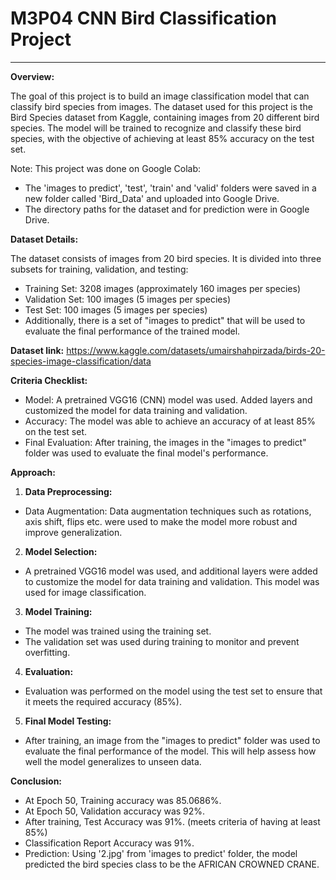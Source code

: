# M3P04 CNN Bird Classification Project
--------

**Overview:** <br>

The goal of this project is to build an image classification model that can classify bird species from images. The dataset used for this project is the Bird Species dataset from Kaggle, containing images from 20 different bird species. The model will be trained to recognize and classify these bird species, with the objective of achieving at least 85% accuracy on the test set.<br>

Note: This project was done on Google Colab: <br>
- The 'images to predict', 'test', 'train' and 'valid' folders were saved in a new folder called 'Bird_Data' and uploaded into Google Drive.
- The directory paths for the dataset and for prediction were in Google Drive.

**Dataset Details:** <br> 

The dataset consists of images from 20 bird species. It is divided into three subsets for training, validation, and testing: <br>
- Training Set: 3208 images (approximately 160 images per species) <br>
- Validation Set: 100 images (5 images per species) <br>
- Test Set: 100 images (5 images per species) <br>
- Additionally, there is a set of "images to predict" that will be used to evaluate the final performance of the trained model. <br>

**Dataset link:** https://www.kaggle.com/datasets/umairshahpirzada/birds-20-species-image-classification/data
  
**Criteria Checklist:** <br>  
- Model: A pretrained VGG16 (CNN) model was used. Added layers and customized the model for data training and validation. 
- Accuracy: The model was able to achieve an accuracy of at least 85% on the test set.
- Final Evaluation: After training, the images in the "images to predict" folder was used to evaluate the final model's performance. 

**Approach:** <br> 

1. **Data Preprocessing:** <br> 
- Data Augmentation: Data augmentation techniques such as rotations, axis shift, flips etc. were used to make the model more robust and improve generalization.

2. **Model Selection:** <br> 
- A pretrained VGG16 model was used, and additional layers were added to customize the model for data training and validation. This model was used for image classification.

3. **Model Training:** <br>  
- The model was trained using the training set.
- The validation set was used during training to monitor and prevent overfitting.

4. **Evaluation:** <br>
- Evaluation was performed on the model using the test set to ensure that it meets the required accuracy (85%).

5. **Final Model Testing:** <br>
- After training, an image from the "images to predict" folder was used to evaluate the final performance of the model. This will help assess how well the model generalizes to unseen data.

**Conclusion:** <br>
- At Epoch 50, Training accuracy was 85.0686%.
- At Epoch 50, Validation accuracy was 92%.
- After training, Test Accuracy was 91%. (meets criteria of having at least 85%)
- Classification Report Accuracy was 91%.
- Prediction: Using '2.jpg' from 'images to predict' folder, the model predicted the bird species class to be the AFRICAN CROWNED CRANE.
